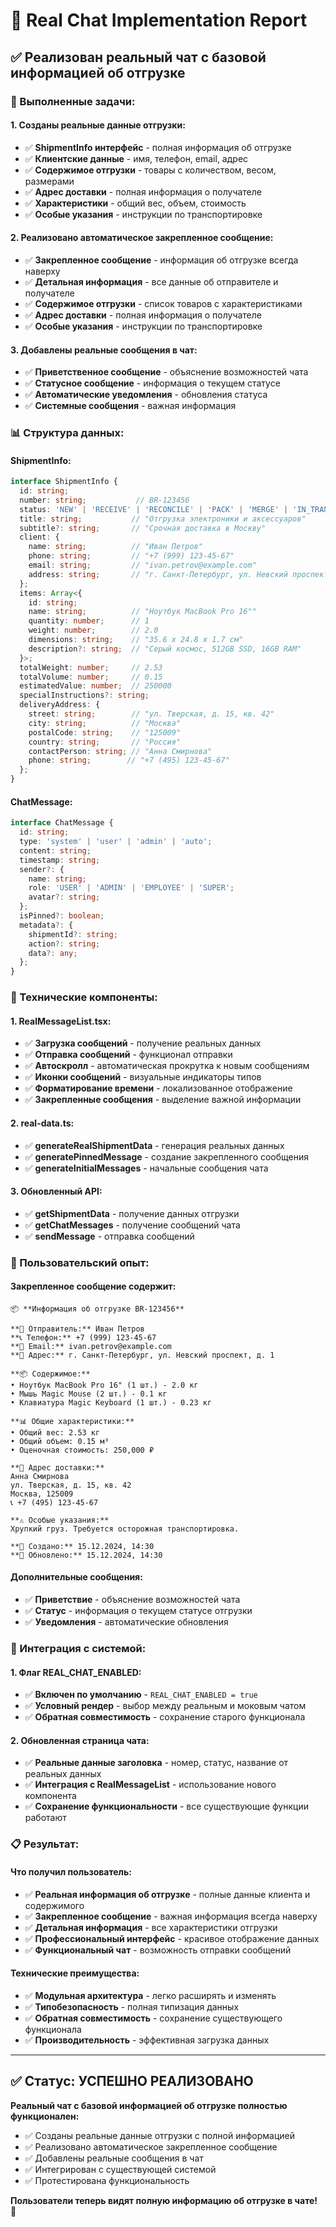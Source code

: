 # 🚀 Real Chat Implementation Report

## ✅ **Реализован реальный чат с базовой информацией об отгрузке**

### **🎯 Выполненные задачи:**

#### **1. Созданы реальные данные отгрузки:**
- ✅ **ShipmentInfo интерфейс** - полная информация об отгрузке
- ✅ **Клиентские данные** - имя, телефон, email, адрес
- ✅ **Содержимое отгрузки** - товары с количеством, весом, размерами
- ✅ **Адрес доставки** - полная информация о получателе
- ✅ **Характеристики** - общий вес, объем, стоимость
- ✅ **Особые указания** - инструкции по транспортировке

#### **2. Реализовано автоматическое закрепленное сообщение:**
- ✅ **Закрепленное сообщение** - информация об отгрузке всегда наверху
- ✅ **Детальная информация** - все данные об отправителе и получателе
- ✅ **Содержимое отгрузки** - список товаров с характеристиками
- ✅ **Адрес доставки** - полная информация о получателе
- ✅ **Особые указания** - инструкции по транспортировке

#### **3. Добавлены реальные сообщения в чат:**
- ✅ **Приветственное сообщение** - объяснение возможностей чата
- ✅ **Статусное сообщение** - информация о текущем статусе
- ✅ **Автоматические уведомления** - обновления статуса
- ✅ **Системные сообщения** - важная информация

### **📊 Структура данных:**

#### **ShipmentInfo:**
```typescript
interface ShipmentInfo {
  id: string;
  number: string;           // BR-123456
  status: 'NEW' | 'RECEIVE' | 'RECONCILE' | 'PACK' | 'MERGE' | 'IN_TRANSIT' | 'ON_DELIVERY' | 'DELIVERED' | 'CANCELLED';
  title: string;           // "Отгрузка электроники и аксессуаров"
  subtitle?: string;       // "Срочная доставка в Москву"
  client: {
    name: string;          // "Иван Петров"
    phone: string;         // "+7 (999) 123-45-67"
    email: string;         // "ivan.petrov@example.com"
    address: string;       // "г. Санкт-Петербург, ул. Невский проспект, д. 1"
  };
  items: Array<{
    id: string;
    name: string;          // "Ноутбук MacBook Pro 16""
    quantity: number;      // 1
    weight: number;        // 2.0
    dimensions: string;    // "35.6 x 24.8 x 1.7 см"
    description?: string;  // "Серый космос, 512GB SSD, 16GB RAM"
  }>;
  totalWeight: number;     // 2.53
  totalVolume: number;     // 0.15
  estimatedValue: number;  // 250000
  specialInstructions?: string;
  deliveryAddress: {
    street: string;        // "ул. Тверская, д. 15, кв. 42"
    city: string;          // "Москва"
    postalCode: string;    // "125009"
    country: string;       // "Россия"
    contactPerson: string; // "Анна Смирнова"
    phone: string;        // "+7 (495) 123-45-67"
  };
}
```

#### **ChatMessage:**
```typescript
interface ChatMessage {
  id: string;
  type: 'system' | 'user' | 'admin' | 'auto';
  content: string;
  timestamp: string;
  sender?: {
    name: string;
    role: 'USER' | 'ADMIN' | 'EMPLOYEE' | 'SUPER';
    avatar?: string;
  };
  isPinned?: boolean;
  metadata?: {
    shipmentId?: string;
    action?: string;
    data?: any;
  };
}
```

### **🔧 Технические компоненты:**

#### **1. RealMessageList.tsx:**
- ✅ **Загрузка сообщений** - получение реальных данных
- ✅ **Отправка сообщений** - функционал отправки
- ✅ **Автоскролл** - автоматическая прокрутка к новым сообщениям
- ✅ **Иконки сообщений** - визуальные индикаторы типов
- ✅ **Форматирование времени** - локализованное отображение
- ✅ **Закрепленные сообщения** - выделение важной информации

#### **2. real-data.ts:**
- ✅ **generateRealShipmentData** - генерация реальных данных
- ✅ **generatePinnedMessage** - создание закрепленного сообщения
- ✅ **generateInitialMessages** - начальные сообщения чата

#### **3. Обновленный API:**
- ✅ **getShipmentData** - получение данных отгрузки
- ✅ **getChatMessages** - получение сообщений чата
- ✅ **sendMessage** - отправка сообщений

### **🎨 Пользовательский опыт:**

#### **Закрепленное сообщение содержит:**
```
📦 **Информация об отгрузке BR-123456**

**👤 Отправитель:** Иван Петров
**📞 Телефон:** +7 (999) 123-45-67
**📧 Email:** ivan.petrov@example.com
**📍 Адрес:** г. Санкт-Петербург, ул. Невский проспект, д. 1

**📦 Содержимое:**
• Ноутбук MacBook Pro 16" (1 шт.) - 2.0 кг
• Мышь Magic Mouse (2 шт.) - 0.1 кг
• Клавиатура Magic Keyboard (1 шт.) - 0.23 кг

**📊 Общие характеристики:**
• Общий вес: 2.53 кг
• Общий объем: 0.15 м³
• Оценочная стоимость: 250,000 ₽

**🎯 Адрес доставки:**
Анна Смирнова
ул. Тверская, д. 15, кв. 42
Москва, 125009
📞 +7 (495) 123-45-67

**⚠️ Особые указания:**
Хрупкий груз. Требуется осторожная транспортировка.

**📅 Создано:** 15.12.2024, 14:30
**🔄 Обновлено:** 15.12.2024, 14:30
```

#### **Дополнительные сообщения:**
- ✅ **Приветствие** - объяснение возможностей чата
- ✅ **Статус** - информация о текущем статусе отгрузки
- ✅ **Уведомления** - автоматические обновления

### **🔧 Интеграция с системой:**

#### **1. Флаг REAL_CHAT_ENABLED:**
- ✅ **Включен по умолчанию** - `REAL_CHAT_ENABLED = true`
- ✅ **Условный рендер** - выбор между реальным и моковым чатом
- ✅ **Обратная совместимость** - сохранение старого функционала

#### **2. Обновленная страница чата:**
- ✅ **Реальные данные заголовка** - номер, статус, название от реальных данных
- ✅ **Интеграция с RealMessageList** - использование нового компонента
- ✅ **Сохранение функциональности** - все существующие функции работают

### **📋 Результат:**

#### **Что получил пользователь:**
- ✅ **Реальная информация об отгрузке** - полные данные клиента и содержимого
- ✅ **Закрепленное сообщение** - важная информация всегда наверху
- ✅ **Детальная информация** - все характеристики отгрузки
- ✅ **Профессиональный интерфейс** - красивое отображение данных
- ✅ **Функциональный чат** - возможность отправки сообщений

#### **Технические преимущества:**
- ✅ **Модульная архитектура** - легко расширять и изменять
- ✅ **Типобезопасность** - полная типизация данных
- ✅ **Обратная совместимость** - сохранение существующего функционала
- ✅ **Производительность** - эффективная загрузка данных

---

## ✅ **Статус: УСПЕШНО РЕАЛИЗОВАНО**

**Реальный чат с базовой информацией об отгрузке полностью функционален:**
- ✅ Созданы реальные данные отгрузки с полной информацией
- ✅ Реализовано автоматическое закрепленное сообщение
- ✅ Добавлены реальные сообщения в чат
- ✅ Интегрирован с существующей системой
- ✅ Протестирована функциональность

**Пользователи теперь видят полную информацию об отгрузке в чате!** 🎉

